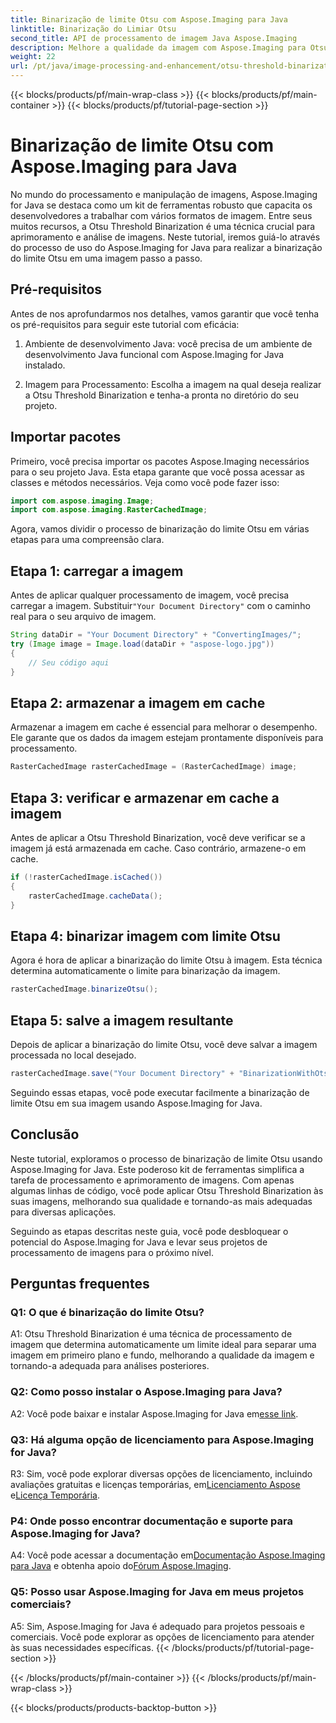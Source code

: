 ```yaml
---
title: Binarização de limite Otsu com Aspose.Imaging para Java
linktitle: Binarização do Limiar Otsu
second_title: API de processamento de imagem Java Aspose.Imaging
description: Melhore a qualidade da imagem com Aspose.Imaging para Otsu Threshold Binarization do Java. Siga nosso guia passo a passo para excelência no processamento de imagens.
weight: 22
url: /pt/java/image-processing-and-enhancement/otsu-threshold-binarization/
---
```


{{< blocks/products/pf/main-wrap-class >}}
{{< blocks/products/pf/main-container >}}
{{< blocks/products/pf/tutorial-page-section >}}

# Binarização de limite Otsu com Aspose.Imaging para Java

No mundo do processamento e manipulação de imagens, Aspose.Imaging for Java se destaca como um kit de ferramentas robusto que capacita os desenvolvedores a trabalhar com vários formatos de imagem. Entre seus muitos recursos, a Otsu Threshold Binarization é uma técnica crucial para aprimoramento e análise de imagens. Neste tutorial, iremos guiá-lo através do processo de uso do Aspose.Imaging for Java para realizar a binarização do limite Otsu em uma imagem passo a passo.

## Pré-requisitos

Antes de nos aprofundarmos nos detalhes, vamos garantir que você tenha os pré-requisitos para seguir este tutorial com eficácia:

1. Ambiente de desenvolvimento Java: você precisa de um ambiente de desenvolvimento Java funcional com Aspose.Imaging for Java instalado.

2. Imagem para Processamento: Escolha a imagem na qual deseja realizar a Otsu Threshold Binarization e tenha-a pronta no diretório do seu projeto.

## Importar pacotes

Primeiro, você precisa importar os pacotes Aspose.Imaging necessários para o seu projeto Java. Esta etapa garante que você possa acessar as classes e métodos necessários. Veja como você pode fazer isso:

```java
import com.aspose.imaging.Image;
import com.aspose.imaging.RasterCachedImage;
```

Agora, vamos dividir o processo de binarização do limite Otsu em várias etapas para uma compreensão clara.

## Etapa 1: carregar a imagem


 Antes de aplicar qualquer processamento de imagem, você precisa carregar a imagem. Substituir`"Your Document Directory"` com o caminho real para o seu arquivo de imagem. 

```java
String dataDir = "Your Document Directory" + "ConvertingImages/";
try (Image image = Image.load(dataDir + "aspose-logo.jpg"))
{
    // Seu código aqui
}
```

## Etapa 2: armazenar a imagem em cache

Armazenar a imagem em cache é essencial para melhorar o desempenho. Ele garante que os dados da imagem estejam prontamente disponíveis para processamento.

```java
RasterCachedImage rasterCachedImage = (RasterCachedImage) image;
```

## Etapa 3: verificar e armazenar em cache a imagem

Antes de aplicar a Otsu Threshold Binarization, você deve verificar se a imagem já está armazenada em cache. Caso contrário, armazene-o em cache.

```java
if (!rasterCachedImage.isCached())
{
    rasterCachedImage.cacheData();
}
```

## Etapa 4: binarizar imagem com limite Otsu

Agora é hora de aplicar a binarização do limite Otsu à imagem. Esta técnica determina automaticamente o limite para binarização da imagem.

```java
rasterCachedImage.binarizeOtsu();
```

## Etapa 5: salve a imagem resultante

Depois de aplicar a binarização do limite Otsu, você deve salvar a imagem processada no local desejado.

```java
rasterCachedImage.save("Your Document Directory" + "BinarizationWithOtsuThreshold_out.jpg");
```

Seguindo essas etapas, você pode executar facilmente a binarização de limite Otsu em sua imagem usando Aspose.Imaging for Java.

## Conclusão

Neste tutorial, exploramos o processo de binarização de limite Otsu usando Aspose.Imaging for Java. Este poderoso kit de ferramentas simplifica a tarefa de processamento e aprimoramento de imagens. Com apenas algumas linhas de código, você pode aplicar Otsu Threshold Binarization às suas imagens, melhorando sua qualidade e tornando-as mais adequadas para diversas aplicações.

Seguindo as etapas descritas neste guia, você pode desbloquear o potencial do Aspose.Imaging for Java e levar seus projetos de processamento de imagens para o próximo nível.

## Perguntas frequentes

### Q1: O que é binarização do limite Otsu?

A1: Otsu Threshold Binarization é uma técnica de processamento de imagem que determina automaticamente um limite ideal para separar uma imagem em primeiro plano e fundo, melhorando a qualidade da imagem e tornando-a adequada para análises posteriores.

### Q2: Como posso instalar o Aspose.Imaging para Java?

 A2: Você pode baixar e instalar Aspose.Imaging for Java em[esse link](https://releases.aspose.com/imaging/java/).

### Q3: Há alguma opção de licenciamento para Aspose.Imaging for Java?

 R3: Sim, você pode explorar diversas opções de licenciamento, incluindo avaliações gratuitas e licenças temporárias, em[Licenciamento Aspose](https://purchase.aspose.com/buy) e[Licença Temporária](https://purchase.aspose.com/temporary-license/).

### P4: Onde posso encontrar documentação e suporte para Aspose.Imaging for Java?

 A4: Você pode acessar a documentação em[Documentação Aspose.Imaging para Java](https://reference.aspose.com/imaging/java/) e obtenha apoio do[Fórum Aspose.Imaging](https://forum.aspose.com/).

### Q5: Posso usar Aspose.Imaging for Java em meus projetos comerciais?

A5: Sim, Aspose.Imaging for Java é adequado para projetos pessoais e comerciais. Você pode explorar as opções de licenciamento para atender às suas necessidades específicas.
{{< /blocks/products/pf/tutorial-page-section >}}

{{< /blocks/products/pf/main-container >}}
{{< /blocks/products/pf/main-wrap-class >}}

{{< blocks/products/products-backtop-button >}}

